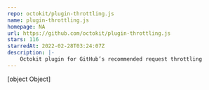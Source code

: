 ```yaml
---
repo: octokit/plugin-throttling.js
name: plugin-throttling.js
homepage: NA
url: https://github.com/octokit/plugin-throttling.js
stars: 116
starredAt: 2022-02-28T03:24:07Z
description: |-
    Octokit plugin for GitHub’s recommended request throttling
---
```


[object Object]
